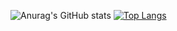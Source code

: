 ![Anurag's GitHub stats](https://github-readme-stats.vercel.app/api?username=shion0625&show_icons=true&theme=tokyonight)
[![Top Langs](https://github-readme-stats.vercel.app/api/top-langs/?username=shion0625&layout=compact&theme=tokyonight)](https://github.com/anuraghazra/github-readme-stats)

<!--
**shion0625/shion0625** is a ✨ _special_ ✨ repository because its `README.md` (this file) appears on your GitHub profile.

Here are some ideas to get you started:

- 🔭 I’m currently working on ...
- 🌱 I’m currently learning ...
- 👯 I’m looking to collaborate on ...
- 🤔 I’m looking for help with ...
- 💬 Ask me about ...
- 📫 How to reach me: ...
- 😄 Pronouns: ...
- ⚡ Fun fact: ...
-->
